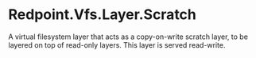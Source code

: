 # Redpoint.Vfs.Layer.Scratch

A virtual filesystem layer that acts as a copy-on-write scratch layer, to be layered on top of read-only layers. This layer is served read-write.